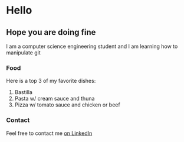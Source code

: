 # Hello  
## Hope you are doing fine  
I am a computer science engineering student and I am learning how to manipulate git  
### Food  
Here is a top 3 of my favorite dishes:
1. Bastilla
2. Pasta w/ cream sauce and thuna
3. Pizza w/ tomato sauce and chicken or beef

### Contact  

Feel free to contact me [on LinkedIn](https://www.linkedin.com/in/yassine-qat-9415272ab/)
